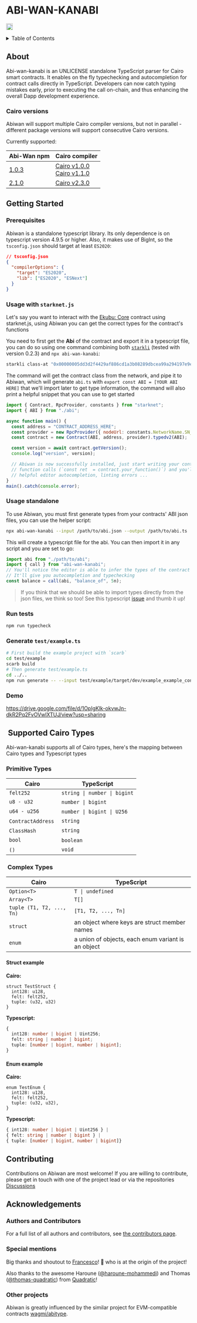 # ABI-WAN-KANABI

<a href="https://badge.fury.io/js/abi-wan-kanabi"><img src="https://badge.fury.io/js/abi-wan-kanabi.svg" alt="npm version" height="18"></a>

<details>
<summary>Table of Contents</summary>

- [About](#about)
- [Getting Started](#getting-started)
  - [Prerequisites](#prerequisites)
  - [Cairo versions](#cairo-versions)
  - [Build](#build)
  - [Demo](#demo)
  - [Warning](#warning)
- [Supported Cairo Types](#supported-cairo-types)
- [Contributing](#contributing)
- [Authors \& contributors](#authors--contributors)
- [Acknowledgements](#acknowledgements)

</details>

## About

Abi-wan-kanabi is an UNLICENSE standalone TypeScript parser for Cairo smart contracts.
It enables on the fly typechecking and autocompletion for contract calls directly in TypeScript.
Developers can now catch typing mistakes early, prior to executing the call on-chain, and thus enhancing the overall Dapp development experience.

### Cairo versions

Abiwan will support multiple Cairo compiler versions, but not in parallel - different package versions will support consecutive Cairo versions.

Currently supported:

| Abi-Wan npm                                                   | Cairo compiler                                                                                                                                               |
| ------------------------------------------------------------- | ------------------------------------------------------------------------------------------------------------------------------------------------------------ |
| [1.0.3](https://www.npmjs.com/package/abi-wan-kanabi/v/1.0.3) | [Cairo v1.0.0](https://github.com/starkware-libs/cairo/releases/tag/v1.0.0) <br> [Cairo v1.1.0](https://github.com/starkware-libs/cairo/releases/tag/v1.1.0) |
| [2.1.0](https://www.npmjs.com/package/abi-wan-kanabi/v/2.1.0) | [Cairo v2.3.0](https://github.com/starkware-libs/cairo/releases/tag/v2.3.0)                                                                                  |

## Getting Started

### Prerequisites

Abiwan is a standalone typescript library. Its only dependence is on typescript version 4.9.5 or higher.
Also, it makes use of BigInt, so the `tsconfig.json` should target at least `ES2020`:

```json
// tsconfig.json
{
  "compilerOptions": {
    "target": "ES2020",
    "lib": ["ES2020", "ESNext"]
  }
}
```

### Usage with `starknet.js`

Let's say you want to interact with the [Ekubu: Core](https://starkscan.co/contract/0x00000005dd3d2f4429af886cd1a3b08289dbcea99a294197e9eb43b0e0325b4b) contract using starknet.js, using Abiwan you can get the correct types for the contract's functions

You need to first get the **Abi** of the contract and export it in a typescript file, you can do so using one command combining both [`starkli`](https://github.com/xJonathanLEI/starkli) (tested with version 0.2.3) and `npx abi-wan-kanabi`:

```bash
starkli class-at "0x00000005dd3d2f4429af886cd1a3b08289dbcea99a294197e9eb43b0e0325b4b" --network mainnet | npx abi-wan-kanabi --input /dev/stdin --output abi.ts
```

The command will get the contract class from the network, and pipe it to Abiwan, which will generate `abi.ts` with `export const ABI = [YOUR ABI HERE]` that we'll import later to get type information, the command will also print a helpful snippet that you can use to get started

```javascript
import { Contract, RpcProvider, constants } from "starknet";
import { ABI } from "./abi";

async function main() {
  const address = "CONTRACT_ADDRESS_HERE";
  const provider = new RpcProvider({ nodeUrl: constants.NetworkName.SN_MAIN });
  const contract = new Contract(ABI, address, provider).typedv2(ABI);

  const version = await contract.getVersion();
  console.log("version", version);

  // Abiwan is now successfully installed, just start writing your contract
  // function calls (`const ret  = contract.your_function()`) and you'll get
  // helpful editor autocompletion, linting errors ...
}
main().catch(console.error);
```

### Usage standalone

To use Abiwan, you must first generate types from your contracts' ABI json files, you can use the helper script:

```bash
npx abi-wan-kanabi --input /path/to/abi.json --output /path/to/abi.ts
```

This will create a typescript file for the abi.
You can then import it in any script and you are set to go:

```typescript
import abi from "./path/to/abi";
import { call } from "abi-wan-kanabi";
// You'll notice the editor is able to infer the types of the contract's functions
// It'll give you autocompletion and typechecking
const balance = call(abi, "balance_of", 5n);
```

> If you think that we should be able to import types directly from the json files, we think so too!
> See this typescript [issue](https://github.com/microsoft/TypeScript/issues/32063) and thumb it up!

### Run tests

```bash
npm run typecheck
```

### Generate `test/example.ts`

```bash
# First build the example project with `scarb`
cd test/example
scarb build
# Then generate test/example.ts
cd ../..
npm run generate -- --input test/example/target/dev/example_example_contract.contract_class.json --output test/example.ts
```

### Demo

https://drive.google.com/file/d/1OpIgKlk-okvwJn-dkR2Pq2FvOVwlXTUJ/view?usp=sharing

##  Supported Cairo Types

Abi-wan-kanabi supports all of Cairo types, here's the mapping between Cairo types and Typescript types

### Primitive Types

| Cairo              | TypeScript                   |
| ------------------ | ---------------------------- |
| `felt252`          | `string \| number \| bigint` |
| `u8 - u32`         | `number \| bigint`           |
| `u64 - u256`       | `number \| bigint \| U256`   |
| `ContractAddress`  | `string`                     |
| `ClassHash`        | `string`                     |
| `bool`             | `boolean`                    |
| `()`               | `void`                       |

###  Complex Types

| Cairo                     | TypeScript                                          |
| ------------------------- | --------------------------------------------------- |
| `Option<T>`               | `T \| undefined`                                    |
| `Array<T>`                | `T[]`                                               |
| `tuple (T1, T2, ..., Tn)` | `[T1, T2, ..., Tn]`                                 |
| `struct`                  | an object where keys are struct member names        |
| `enum`                    | a union of objects, each enum variant is an object  |

#### Struct example

**Cairo:**

```cairo
struct TestStruct {
  int128: u128,
  felt: felt252,
  tuple: (u32, u32)
}
```

**Typescript:**

```typescript
{
  int128: number | bigint | Uint256;
  felt: string | number | bigint;
  tuple: [number | bigint, number | bigint];
}
```

#### Enum example

**Cairo:**

```cairo
enum TestEnum {
  int128: u128,
  felt: felt252,
  tuple: (u32, u32),
}
```

**Typescript:**

```typescript
{ int128: number | bigint | Uint256 } |
{ felt: string | number | bigint } |
{ tuple: [number | bigint, number | bigint]}
```

## Contributing

Contributions on Abiwan are most welcome!
If you are willing to contribute, please get in touch with one of the project lead or via the repositories [Discussions](https://github.com/keep-starknet-strange/abi-wan-kanabi/discussions/categories/general)

## Acknowledgements

### Authors and Contributors

For a full list of all authors and contributors, see [the contributors page](https://github.com/keep-starknet-strange/abi-wan-kanabi/contributors).

### Special mentions

Big thanks and shoutout to [Francesco](https://github.com/fracek)! :clap: who is at the origin of the project!

Also thanks to the awesome Haroune ([@haroune-mohammedi](https://github.com/haroune-mohammedi)) and Thomas ([@thomas-quadratic](https://github.com/thomas-quadratic)) from [Quadratic](https://en.quadratic-labs.com/)!

### Other projects

Abiwan is greatly influenced by the similar project for EVM-compatible contracts [wagmi/abitype](https://github.com/wagmi-dev/abitype).
